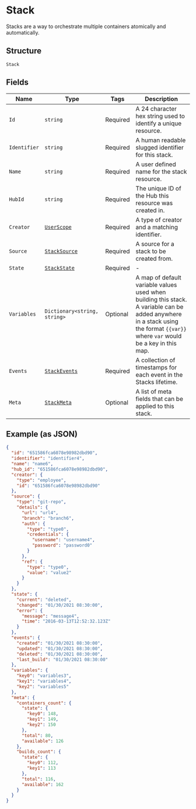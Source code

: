 
# Stack

Stacks are a way to orchestrate multiple containers atomically and automatically.

## Structure

`Stack`

## Fields

| Name | Type | Tags | Description |
|  --- | --- | --- | --- |
| `Id` | `string` | Required | A 24 character hex string used to identify a unique resource. |
| `Identifier` | `string` | Required | A human readable slugged identifier for this stack. |
| `Name` | `string` | Required | A user defined name for the stack resource. |
| `HubId` | `string` | Required | The unique ID of the Hub this resource was created in. |
| `Creator` | [`UserScope`](../../doc/models/user-scope.md) | Required | A type of creator and a matching identifier. |
| `Source` | [`StackSource`](../../doc/models/containers/stack-source.md) | Required | A source for a stack to be created from. |
| `State` | [`StackState`](../../doc/models/stack-state.md) | Required | - |
| `Variables` | `Dictionary<string, string>` | Optional | A map of default variable values used when building this stack. A variable can be added anywhere in a stack using the format `{{var}}` where `var` would be a key in this map. |
| `Events` | [`StackEvents`](../../doc/models/stack-events.md) | Required | A collection of timestamps for each event in the Stacks lifetime. |
| `Meta` | [`StackMeta`](../../doc/models/stack-meta.md) | Optional | A list of meta fields that can be applied to this stack. |

## Example (as JSON)

```json
{
  "id": "651586fca6078e98982dbd90",
  "identifier": "identifier4",
  "name": "name6",
  "hub_id": "651586fca6078e98982dbd90",
  "creator": {
    "type": "employee",
    "id": "651586fca6078e98982dbd90"
  },
  "source": {
    "type": "git-repo",
    "details": {
      "url": "url4",
      "branch": "branch6",
      "auth": {
        "type": "type0",
        "credentials": {
          "username": "username4",
          "password": "password0"
        }
      },
      "ref": {
        "type": "type0",
        "value": "value2"
      }
    }
  },
  "state": {
    "current": "deleted",
    "changed": "01/30/2021 08:30:00",
    "error": {
      "message": "message4",
      "time": "2016-03-13T12:52:32.123Z"
    }
  },
  "events": {
    "created": "01/30/2021 08:30:00",
    "updated": "01/30/2021 08:30:00",
    "deleted": "01/30/2021 08:30:00",
    "last_build": "01/30/2021 08:30:00"
  },
  "variables": {
    "key0": "variables3",
    "key1": "variables4",
    "key2": "variables5"
  },
  "meta": {
    "containers_count": {
      "state": {
        "key0": 148,
        "key1": 149,
        "key2": 150
      },
      "total": 80,
      "available": 126
    },
    "builds_count": {
      "state": {
        "key0": 112,
        "key1": 113
      },
      "total": 116,
      "available": 162
    }
  }
}
```

